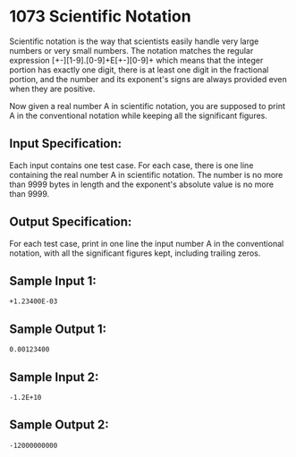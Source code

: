 # 1073 Scientific Notation
Scientific notation is the way that scientists easily handle very large numbers or very small numbers. The notation matches the regular expression [+-][1-9].[0-9]+E[+-][0-9]+ which means that the integer portion has exactly one digit, there is at least one digit in the fractional portion, and the number and its exponent's signs are always provided even when they are positive.

Now given a real number A in scientific notation, you are supposed to print A in the conventional notation while keeping all the significant figures.

## Input Specification:
Each input contains one test case. For each case, there is one line containing the real number A in scientific notation. The number is no more than 9999 bytes in length and the exponent's absolute value is no more than 9999.

## Output Specification:
For each test case, print in one line the input number A in the conventional notation, with all the significant figures kept, including trailing zeros.

## Sample Input 1:
    +1.23400E-03

## Sample Output 1:
    0.00123400

## Sample Input 2:
    -1.2E+10

## Sample Output 2:
    -12000000000